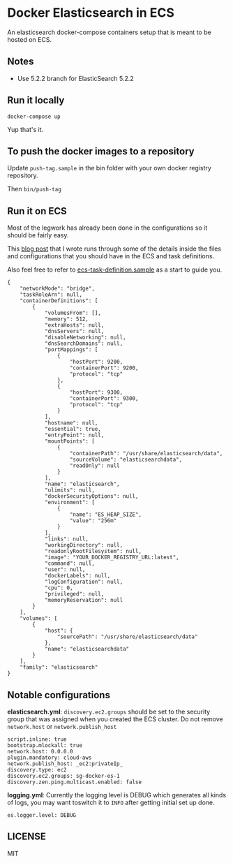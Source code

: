 # Docker Elasticsearch in ECS

An elasticsearch docker-compose containers setup that is meant to be hosted on ECS.

## Notes

- Use 5.2.2 branch for ElasticSearch 5.2.2

## Run it locally

```
docker-compose up
```

Yup that's it.

## To push the docker images to a repository

Update `push-tag.sample` in the bin folder with your own docker registry repository.

Then `bin/push-tag`

## Run it on ECS

Most of the legwork has already been done in the configurations so it should be fairly easy.

This [blog post][blog post] that I wrote runs through some of the details inside the files and
configurations that you should have in the ECS and task definitions.

Also feel free to refer to [ecs-task-definition.sample][task definition sample] as a start to guide you.

```
{
    "networkMode": "bridge",
    "taskRoleArn": null,
    "containerDefinitions": [
        {
            "volumesFrom": [],
            "memory": 512,
            "extraHosts": null,
            "dnsServers": null,
            "disableNetworking": null,
            "dnsSearchDomains": null,
            "portMappings": [
                {
                    "hostPort": 9200,
                    "containerPort": 9200,
                    "protocol": "tcp"
                },
                {
                    "hostPort": 9300,
                    "containerPort": 9300,
                    "protocol": "tcp"
                }
            ],
            "hostname": null,
            "essential": true,
            "entryPoint": null,
            "mountPoints": [
                {
                    "containerPath": "/usr/share/elasticsearch/data",
                    "sourceVolume": "elasticsearchdata",
                    "readOnly": null
                }
            ],
            "name": "elasticsearch",
            "ulimits": null,
            "dockerSecurityOptions": null,
            "environment": [
                {
                    "name": "ES_HEAP_SIZE",
                    "value": "256m"
                }
            ],
            "links": null,
            "workingDirectory": null,
            "readonlyRootFilesystem": null,
            "image": "YOUR_DOCKER_REGISTRY_URL:latest",
            "command": null,
            "user": null,
            "dockerLabels": null,
            "logConfiguration": null,
            "cpu": 0,
            "privileged": null,
            "memoryReservation": null
        }
    ],
    "volumes": [
        {
            "host": {
                "sourcePath": "/usr/share/elasticsearch/data"
            },
            "name": "elasticsearchdata"
        }
    ],
    "family": "elasticsearch"
}
```

## Notable configurations

**elasticsearch.yml**: `discovery.ec2.groups` should be set to the security group that was assigned when you created the ECS cluster. Do not remove `network.host` or `network.publish_host`


```
script.inline: true
bootstrap.mlockall: true
network.host: 0.0.0.0
plugin.mandatory: cloud-aws
network.publish_host: _ec2:privateIp_
discovery.type: ec2
discovery.ec2.groups: sg-docker-es-1
discovery.zen.ping.multicast.enabled: false
```

**logging.yml**: Currently the logging level is DEBUG which generates all kinds of logs, you may want toswitch it to `INFO` after getting initial set up done.

```
es.logger.level: DEBUG
```

## LICENSE

MIT

[blog post]: http://aranair.github.io/posts/2016/12/05/aws-ecs-elasticsearch-cluster/
[task definition sample]: https://github.com/aranair/docker-elasticsearch-ecs/blob/master/ecs-task-definition.sample

